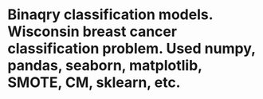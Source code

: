 # Binaqry classification models. Wisconsin breast cancer classification problem. Used numpy, pandas, seaborn, matplotlib, SMOTE, CM, sklearn, etc.

